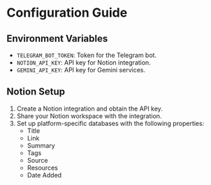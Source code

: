 # Configuration Guide

## Environment Variables

- `TELEGRAM_BOT_TOKEN`: Token for the Telegram bot.
- `NOTION_API_KEY`: API key for Notion integration.
- `GEMINI_API_KEY`: API key for Gemini services.

## Notion Setup

1. Create a Notion integration and obtain the API key.
2. Share your Notion workspace with the integration.
3. Set up platform-specific databases with the following properties:
   - Title
   - Link
   - Summary
   - Tags
   - Source
   - Resources
   - Date Added
